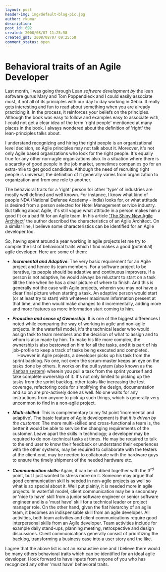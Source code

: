 ```yaml
---
layout: post
header-img: img/default-blog-pic.jpg
author: rkumar
description: 
post_id: 692
created: 2008/08/07 11:25:58
created_gmt: 2008/08/07 09:25:58
comment_status: open
---
```


# Behavioral traits of an Agile Developer

<p>Last month, I was going through Lean<em> software development by</em> the lean software gurus Mary and Tom Poppendieck and I could easily associate most, if not all of its principles with our day to day working in Xebia. It really gets interesting and fun to read about something when you are already practicing it. In the process, it reinforces your beliefs on the principles. Although the book was easy to follow and examples easy to associate with, I could not get a clear idea of the term 'right people' mentioned at many places in the book. I always wondered about the definition of 'right' the lean-principles talks about.<!--more--></p>
<p>I understand recognizing and hiring the right people is an organizational level decision, so Agile principles may not talk about it. Moreover, it's not only Agile based organizations who look for the right people. It's equally true for any other non-agile organizations also. In a situation where there is a scarcity of good people in the job market, sometimes companies go for an extra-mile to get good candidate. Although the need of recruiting right people is universal, the definition of it generally varies from organization to organization and from one role to another.</p>
<p>The behavioral traits for a 'right' person for other 'type' of industries are mostly well defined and well known. For instance, I know what kind of people NDA (National Defense Academy - India) looks for, or what attitude is desired from a person selected for Hotel Management service industry. But talking about Agile, it's still vague what attitude in a person makes him a good fit or a bad fit for an Agile team. In his article <span style="text-decoration: underline;"><a href="http://www.agilejournal.com/content/view/739/174/">'The Shiny New Agile Architect</a></span>' the author described the characteristics of an Agile Architect. On a similar line, I believe some characteristics can be identified for an Agile developer too.</p>
<p>So, having spent around a year working in agile projects let me try to compile the list of behavioral traits which I find makes a good (potential) agile developer. Here are some of them: <strong><em></em></strong>
<ul>
    <li><strong><em>Incremental     and Adaptive</em></strong>: The very basic requirement for an Agile     project and hence its team members. For a software project to be    iterative, its people should be adaptive and continuous improvers.  If a person is not adaptive, he would always be reluctant to start  on a task till the time when he has a clear picture of where to     finish. And this is generally not the case with Agile projects,     wherein you may not have a clear final picture when starting a task.    An adaptive person would start (or at least try to start) with  whatever maximum information present at that time, and then would   make changes to it incrementally, adding more and more features as  more information start coming to him.</li>
</ul>
<ul>
    <li><strong><em>Proactive   and sense of Ownership</em></strong>: It is one of the biggest differences  I noted while comparing the way of working in agile and non-agile   projects. In the waterfall model, it's the technical leader who     would assign task to team members and the decision of what to assign    and to whom is also made by him. To make his life more complex, the     ownership is also bestowed on him for all the tasks, and it is part     of his job-profile to keep a track of tasks being executed and  completed. <br />&nbsp;&nbsp;&nbsp;&nbsp;However in Agile projects, a developer picks up his task from the sprint backlog. No one, not even the scrum-master keeps an eye on the tasks done by others. It works on the pull system (also known as the <a href="http://en.wikipedia.org/wiki/Kanban">Kanban system</a>) wherein you pull a task from the sprint yourself and take complete ownership of it. It's not only limited to picking up the tasks from the sprint backlog, other tasks like increasing the test coverage, refactoring code for simplifying the design, documentation and so on are pro-actively done as well. No one waits for any instructions from anyone to pick up such things, which is generally very uncommon to find in a non-agile project.</li>
</ul>
<ul>
    <li><strong><em>Multi-skilled</em></strong>:    This is complementary to my 1st point 'incremental and adaptive'.   The basic feature of Agile development is that <em>it is driven by  the customer. </em>The more multi-skilled and cross-functional a team   is, the better it would be able to service the changing requirements    of the customer. Leave apart the skills in technology; a developer  may be required to do non-technical tasks at times. He may be   required to talk to the end user to know their feedback or  understand their experiences with the other systems, may be required    to collaborate with the testers at the client end, may be needed to     collaborate with the hardware guys to ensure the timely shipment of     the needed hardware etc.</li>
</ul>
<ul>
    <li><strong><em>Communication   skills: </em></strong>Again, it can be clubbed together with the 3<sup>rd</sup> point, but I just wanted to stress more on it. Someone may argue    that good communication skill is needed in non-agile projects as    well so what is so special about it. Well put plainly, it is needed     more in agile projects. In waterfall model, client communication may    be a secondary or 'nice to have' skill from a junior software   engineer or senior software engineer and is a 'must have' skill for     a technical leader or project manager role. On the other hand, given    the flat hierarchy of an agile team, it becomes an indispensable    skill from an agile developer. All activities, both team activities     and client communications require good interpersonal skills from an     Agile developer. Team activities include for example daily  stand-ups, planning meeting, retrospective and design discussions.  Client communications generally consist of prioritizing the backlog,    transforming a business case into a user story and the like.</li>
</ul>
I agree that the above list is not an exhaustive one and I believe there would be many others behavioral traits which can be identified for an ideal agile developer. I look forward to have inputs from anyone of you who has recognized any other 'must have' behavioral traits.</p>